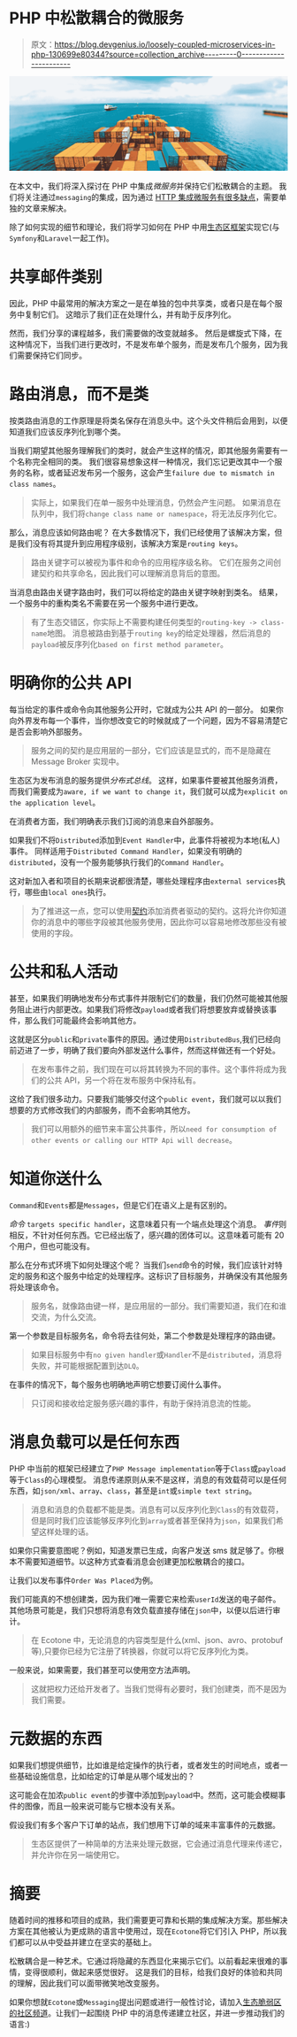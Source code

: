 # PHP 中松散耦合的微服务

> 原文：<https://blog.devgenius.io/loosely-coupled-microservices-in-php-130699e80344?source=collection_archive---------0----------------------->

![](img/ed7f1372c4eaf839454be888bb6bc465.png)

在本文中，我们将深入探讨在 PHP 中集成*微服务*并保持它们松散耦合的主题。
我们将关注通过`messaging`的集成，因为通过 [HTTP 集成微服务有很多缺点](/how-to-integrate-microservices-a506fe2d1a48)，需要单独的文章来解决。

除了如何实现的细节和理论，我们将学习如何在 PHP 中用[生态区框架](https://github.com/ecotoneframework/ecotone)实现它(与`Symfony`和`Laravel`一起工作)。

# 共享邮件类别

因此，PHP 中最常用的解决方案之一是在单独的包中共享类，或者只是在每个服务中复制它们。
这暗示了我们正在处理什么，并有助于反序列化。

然而，我们分享的课程越多，我们需要做的改变就越多。
然后是螺旋式下降，在这种情况下，当我们进行更改时，不是发布单个服务，而是发布几个服务，因为我们需要保持它们同步。

# 路由消息，而不是类

按类路由消息的工作原理是将类名保存在消息头中。这个头文件稍后会用到，以便知道我们应该反序列化到哪个类。

当我们期望其他服务理解我们的类时，就会产生这样的情况，即其他服务需要有一个名称完全相同的类。
我们很容易想象这样一种情况，我们忘记更改其中一个服务的名称，或者延迟发布另一个服务，这会产生`failure due to mismatch in class names`。

> 实际上，如果我们在单一服务中处理消息，仍然会产生问题。
> 如果消息在队列中，我们将`change class name or namespace`，将无法反序列化它。

那么，消息应该如何路由呢？
在大多数情况下，我们已经使用了该解决方案，但是我们没有将其提升到应用程序级别，该解决方案是`routing keys`。

> 路由关键字可以被视为事件和命令的应用程序级名称。
> 它们在服务之间创建契约和共享命名，因此我们可以理解消息背后的意图。

当消息由路由关键字路由时，我们可以将给定的路由关键字映射到类名。
结果，一个服务中的重构类名不需要在另一个服务中进行更改。

> 有了生态交错区，你实际上不需要构建任何类型的`routing-key -> class-name`地图。
> 消息被路由到基于`routing key`的给定处理器，然后消息的`payload`被反序列化`based on first method parameter`。

# 明确你的公共 API

每当给定的事件或命令向其他服务公开时，它就成为公共 API 的一部分。
如果你向外界发布每一个事件，当你想改变它的时候就成了一个问题，因为不容易清楚它是否会影响外部服务。

> 服务之间的契约是应用层的一部分，它们应该是显式的，而不是隐藏在 Message Broker 实现中。

生态区为发布消息的服务提供*分布式总线*。
这样，如果事件要被其他服务消费，而我们需要成为`aware, if we want to change it`，我们就可以成为`explicit on the application level`。

在消费者方面，我们明确表示我们订阅的消息来自外部服务。

如果我们不将`Distributed`添加到`Event Handler`中，此事件将被视为本地(私人)事件。
同样适用于`Distributed Command Handler`，如果没有明确的`distributed`，没有一个服务能够执行我们的`Command Handler`。

这对新加入者和项目的长期来说都很清楚，哪些处理程序由`external services`执行，哪些由`local ones`执行。

> 为了推进这一点，您可以使用[契约](https://docs.pact.io/)添加消费者驱动的契约。这将允许你知道你的消息中的哪些字段被其他服务使用，因此你可以容易地修改那些没有被使用的字段。

# 公共和私人活动

甚至，如果我们明确地发布分布式事件并限制它们的数量，我们仍然可能被其他服务阻止进行内部更改。如果我们将修改`payload`或者我们将想要放弃或替换该事件，那么我们可能最终会影响其他方。

这就是区分`public`和`private`事件的原因。通过使用`DistributedBus`,我们已经向前迈进了一步，明确了我们要向外部发送什么事件，然而这样做还有一个好处。

> 在发布事件之前，我们现在可以将其转换为不同的事件。这个事件将成为我们的公共 API，另一个将在发布服务中保持私有。

这给了我们很多动力。只要我们能够交付这个`public event`，我们就可以以我们想要的方式修改我们的内部服务，而不会影响其他方。

> 我们可以用额外的细节来丰富公共事件，所以`need for consumption of other events or calling our HTTP Api will decrease`。

# 知道你送什么

`Command`和`Events`都是`Messages`，但是它们在语义上是有区别的。

*命令* `targets specific handler`，这意味着只有一个端点处理这个消息。
*事件*则相反，不针对任何东西。它已经出版了，感兴趣的团体可以。这意味着可能有 20 个用户，但也可能没有。

那么在分布式环境下如何处理这个呢？
当我们`send`命令的时候，我们应该针对特定的服务和这个服务中给定的处理程序。这标识了目标服务，并确保没有其他服务将处理该命令。

> 服务名，就像路由键一样，是应用层的一部分。我们需要知道，我们在和谁交流，为什么交流。

第一个参数是目标服务名，命令将去往何处，第二个参数是处理程序的路由键。

> 如果目标服务中有`no given handler`或`Handler`不是`distributed`，消息将失败，并可能根据配置到达`DLQ`。

在事件的情况下，每个服务也明确地声明它想要订阅什么事件。

> 只订阅和接收给定服务感兴趣的事件，有助于保持消息流的性能。

# 消息负载可以是任何东西

PHP 中当前的框架已经建立了`PHP Message implementation`等于`Class`或`payload`等于`Class`的心理模型。
消息传递原则从来不是这样，消息的有效载荷可以是任何东西，如`json/xml`、`array`、`class`，甚至是`int`或`simple text string`。

> 消息和消息的负载都不能是类。消息有可以反序列化到`Class`的有效载荷，但是同时我们应该能够反序列化到`array`或者甚至保持为`json`，如果我们希望这样处理的话。

如果你只需要意图呢？例如，知道发票已生成，向客户发送 sms 就足够了。你根本不需要知道细节。以这种方式查看消息会创建更加松散耦合的接口。

让我们以发布事件`Order Was Placed`为例。

我们可能真的不想创建类，因为我们唯一需要它来检索`userId`发送的电子邮件。
其他场景可能是，我们只想将消息有效负载直接存储在`json`中，以便以后进行审计。

> 在 Ecotone 中，无论消息的内容类型是什么(xml、json、avro、protobuf 等),只要你已经为它注册了转换器，你就可以将它反序列化为类。

一般来说，如果需要，我们甚至可以使用空方法声明。

> 这就把权力还给开发者了。当我们觉得有必要时，我们创建类，而不是因为我们需要。

# 元数据的东西

如果我们想提供细节，比如谁是给定操作的执行者，或者发生的时间地点，或者一些基础设施信息，比如给定的订单是从哪个域发出的？

这可能会在加浓`public event`的步骤中添加到`payload`中。然而，这可能会模糊事件的图像，而且一般来说可能与它根本没有关系。

假设我们有多个客户下订单的站点，我们想用下订单的域来丰富事件的元数据。

> 生态区提供了一种简单的方法来处理元数据，它会通过消息代理来传递它，并允许你在另一端使用它。

# 摘要

随着时间的推移和项目的成熟，我们需要更可靠和长期的集成解决方案。那些解决方案在其他被认为更成熟的语言中使用过，现在`Ecotone`将它们引入 PHP，所以我们都可以从中受益并建立在坚实的基础上。

松散耦合是一种艺术。它通过将隐藏的东西显化来揭示它们。以前看起来很难的事情，变得很顺利，做起来感觉很好。
这是我们的目标，给我们良好的体验和共同的理解，因此我们可以面带微笑地改变服务。

如果你想就`Ecotone`或`Messaging`提出问题或进行一般性讨论，请加入[生态脆弱区的社区频道](https://discord.gg/CctGMcrYnV)。让我们一起围绕 PHP 中的消息传递建立社区，并进一步推动我们的语言:)